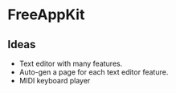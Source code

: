 # FreeAppKit

## Ideas
* Text editor with many features.
* Auto-gen a page for each text editor feature.
* MIDI keyboard player